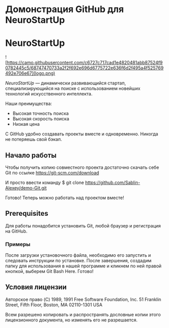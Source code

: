 ﻿
# Домонстрация GitHub для  NeuroStartUp

# NeuroStartUp

![https://camo.githubusercontent.com/c6727c717cad1e4820481abb87524f90782445c5/68747470733a2f2f692e696d6775722e636f6d2f495a4f525769492e706e67](logo.png)

*NeuroStartUp* — динамически развивающийся стартап, специализирующийся на поиске с использованием новейших технологий искусственного интеллекта.

Наши преимущества:
* Высокая точность поиска
* Высокая скорость поиска
* Низкая цена

С GitHub удобно создавать проекты вместе и одновременно. Никогда не потеряешь свой бэкап. 

## Начало работы

Чтобы получить копию совместного проекта достаточно скачать себе Git по ссылке https://git-scm.com/download

И просто ввести команду $ git clone https://github.com/Sablin-Alexey/demo-Git.git 

Готово! Теперь можно работать над проектом вместе!

## Prerequisites

Для работы понадобится установить Git, любой браузер и регистрация на GitHub.

### Примеры

После загрузки установочного файла, необходимо его запустить и следовать инструкции по установке. После завершения, создадим папку для использования в нашей программе и кликнем по ней правой кнопкой, выберем Git Bash Here. Готово!

## Условия лицензии

Авторское право (C) 1989, 1991 Free Software Foundation, Inc.
51 Franklin Street, Fifth Floor, Boston, MA 02110-1301 USA

Всем разрешено копировать и распространять дословные копии
этого лицензионного документа, но изменять его не разрешается.
